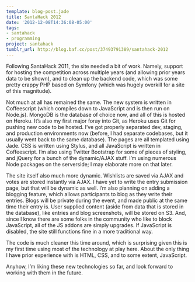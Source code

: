 ```yaml
---
template: blog-post.jade
title: SantaHack 2012
date: '2012-12-08T14:36:08-05:00'
tags:
- santahack
- programming
project: santahack
tumblr_url: http://blog.baf.cc/post/37493791389/santahack-2012
---
```

Following SantaHack 2011, the site needed a bit of work. Namely, support for hosting the competition across multiple years (and allowing prior years data to be shown), and to clean up the backend code, which was some pretty crappy PHP based on Symfony (which was hugely overkill for a site of this magnitude).

Not much at all has remained the same. The new system is written in Coffeescript (which compiles down to JavaScript and is then run on Node.js). MongoDB is the database of choice now, and all of this is hosted on Heroku. It’s also my first major foray into Git, as Heroku uses Git for pushing new code to be hosted. I’ve got properly separated dev, staging, and production environments now (before, I had separate codebases, but it usually went back to the same database). The pages are all templated using Jade. CSS is written using Stylus, and all JavaScript is written in Coffeescript. I’m also using Twitter Bootstrap for some of pieces of styling, and jQuery for a bunch of the dynamic/AJAX stuff. I’m using numerous Node packages on the serverside; I may elaborate more on that later.

The site itself also much more dynamic. Wishlists are saved via AJAX and votes are stored instantly via AJAX. I have yet to write the entry submission page, but that will be dynamic as well. I’m also planning on adding a blogging feature, which allows participants to blog as they write their entries. Blogs will be private during the event, and made public at the same time their entry is. User supplied content (aside from data that is stored in the database), like entries and blog screenshots, will be stored on S3. And, since I know there are some folks in the community who like to block JavaScript, all of the JS addons are simply upgrades. If JavaScript is disabled, the site still functions fine in a more traditional way.

The code is much cleaner this time around, which is surprising given this is my first time using most of the technology at play here. About the only thing I have prior experience with is HTML, CSS, and to some extent, JavaScript.

Anyhow, I’m liking these new technologies so far, and look forward to working with them in the future.